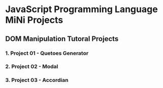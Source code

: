 # JavaScript Programming Language MiNi Projects

## DOM Manipulation Tutoral Projects
### 1. Project 01 - Quetoes Generator
### 2. Project 02 - Modal
### 3. Project 03 - Accordian
